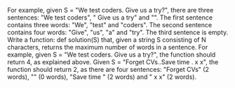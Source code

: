 For example, given S = "We test coders. Give us a try?", there are three sentences: "We test coders", " Give us a try" and "". The first sentence contains three words: "We", "test" and "coders". The second sentence contains four words: "Give", "us", "a" and "try". The third sentence is empty.
Write a function:
def solution(S)
that, given a string S consisting of N characters, returns the maximum number of words in a sentence.
For example, given S = "We test coders. Give us a try?", the function should return 4, as explained above.
Given S = "Forget CVs..Save time . x x", the function should return 2, as there are four sentences: "Forget CVs" (2 words), "" (0 words), "Save time " (2 words) and " x x" (2 words).
